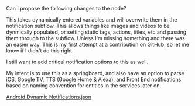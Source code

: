 Can I propose the following changes to the node?

This takes dynamically entered variables and will overwrite them in the notification subflow.  This allows things like images and videos to be dynmically populated, or setting static tags, actions, titles, etc and passing them through to the subflow.  Unless I'm missing something and there was an easier way.  This is my first attempt at a contribution on GitHub, so let me know if I didn't do this right.

I still want to add critical notification options to this as well.

My intent is to use this as a springboard, and also have an option to parse iOS, Google TV, TTS (Google Home & Alexa), and Front End notifications based on naming convention for entities in the services later on.

[Android Dynamic Notifications.json](https://github.com/zachowj/node-red-contrib-home-assistant-websocket/files/13597191/Android.Dynamic.Notifications.json)
